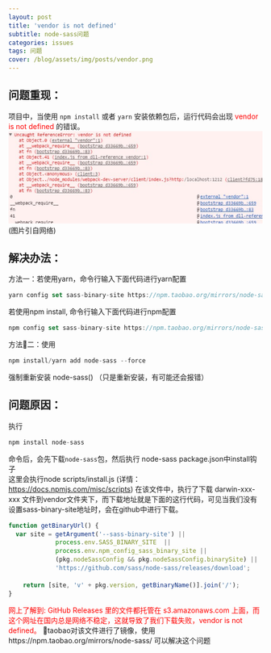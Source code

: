 ```yaml
---
layout: post
title: 'vendor is not defined'
subtitle: node-sass问题
categories: issues
tags: 问题
cover: /blog/assets/img/posts/vendor.png
---
```


## 问题重现：
项目中，当使用 `npm install` 或者 `yarn` 安装依赖包后，运行代码会出现 <font color="red"> vendor is not defined </font>的错误。  
![](../assets/img/posts/vendor.png)
(图片引自网络)
## 解决办法： 
方法一：若使用yarn，命令行输入下面代码进行yarn配置
```js
yarn config set sass-binary-site https://npm.taobao.org/mirrors/node-sass/
```
若使用npm install, 命令行输入下面代码进行npm配置
```js
npm config set sass-binary-site https://npm.taobao.org/mirrors/node-sass/
```
方法二：使用
```js
npm install/yarn add node-sass --force 
```
强制重新安装 node-sass() （只是重新安装，有可能还会报错）
 
## 问题原因：
执行
```js
npm install node-sass
```
命令后，会先下载`node-sass`包，然后执行 node-sass package.json中install钩子  
这里会执行node scripts/install.js (详情：<https://docs.npmjs.com/misc/scripts>)
在该文件中，执行了下载 darwin-xxx-xxx 文件到vendor文件夹下，而下载地址就是下面的这行代码，可见当我们没有设置sass-binary-site地址时，会在github中进行下载。
```js
function getBinaryUrl() {
  var site = getArgument('--sass-binary-site') ||
             process.env.SASS_BINARY_SITE  ||
             process.env.npm_config_sass_binary_site ||
             (pkg.nodeSassConfig && pkg.nodeSassConfig.binarySite) ||
             'https://github.com/sass/node-sass/releases/download';

	return [site, 'v' + pkg.version, getBinaryName()].join('/');
}
```
<font color="red">网上了解到:
 GitHub Releases 里的文件都托管在 s3.amazonaws.com 上面，而这个网址在国内总是网络不稳定，这就导致了我们下载失败，vendor is not defined。</font>
taobao对该文件进行了镜像，使用https://npm.taobao.org/mirrors/node-sass/ 可以解决这个问题